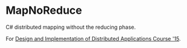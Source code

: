 # MapNoReduce
C# distributed mapping without the reducing phase.

For [Design and Implementation of Distributed Applications Course '15](https://fenix.tecnico.ulisboa.pt/disciplinas/PADI764511/2014-2015/2-semestre).
